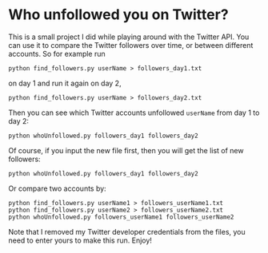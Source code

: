 # Who unfollowed you on Twitter?

This is a small project I did while playing around with the Twitter API. You can use it to compare the Twitter followers over time, or between different accounts. So for example run 

```python find_followers.py userName > followers_day1.txt```

on day 1 and run it again on day 2, 

```python find_followers.py userName > followers_day2.txt```

Then you can see which Twitter accounts unfollowed `userName` from day 1 to day 2:

```python whoUnfollowed.py followers_day1 followers_day2```

Of course, if you input the new file first, then you will get the list of new followers:

```python whoUnfollowed.py followers_day1 followers_day2```

Or compare two accounts by:

    python find_followers.py userName1 > followers_userName1.txt
    python find_followers.py userName2 > followers_userName2.txt
    python whoUnfollowed.py followers_userName1 followers_userName2

Note that I removed my Twitter developer credentials from the files, you need to enter yours to make this run. Enjoy!